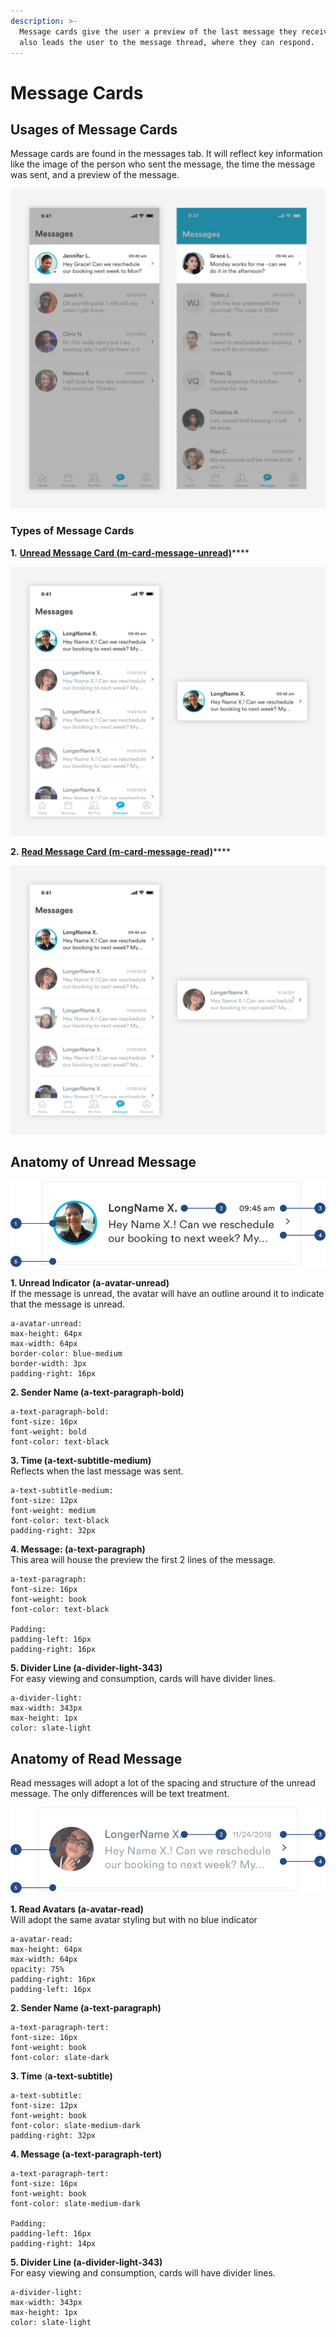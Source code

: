 ```yaml
---
description: >-
  Message cards give the user a preview of the last message they received. It
  also leads the user to the message thread, where they can respond.
---
```


# Message Cards

## Usages of Message Cards

Message cards are found in the messages tab. It will reflect key information like the image of the person who sent the message, the time the message was sent, and a preview of the message. 

![](../../.gitbook/assets/message-overview%20%282%29.png)

### Types of Message Cards

**1.** [**Unread Message Card \(m-card-message-unread\)**](message-cards.md#unread-message)\*\*\*\*

![Unread Message Card](../../.gitbook/assets/message-unread.png)

**2.** [**Read Message Card \(m-card-message-read\)**](message-cards.md#read-message)\*\*\*\*

![Read Message Card](../../.gitbook/assets/message-read%20%281%29.png)

## Anatomy of Unread Message

![Unread Message Card](../../.gitbook/assets/unread-message.png)

**1. Unread Indicator \(a-avatar-unread\)**  
If the message is unread, the avatar will have an outline around it to indicate that the message is unread.

```text
a-avatar-unread:
max-height: 64px
max-width: 64px
border-color: blue-medium
border-width: 3px
padding-right: 16px
```

**2. Sender Name \(a-text-paragraph-bold\)**

```text
a-text-paragraph-bold:
font-size: 16px
font-weight: bold
font-color: text-black
```

**3. Time \(a-text-subtitle-medium\)**  
Reflects when the last message was sent.

```text
a-text-subtitle-medium:
font-size: 12px
font-weight: medium
font-color: text-black
padding-right: 32px
```

**4. Message: \(a-text-paragraph\)**  
This area will house the preview the first 2 lines of the message.

```text
a-text-paragraph:
font-size: 16px
font-weight: book
font-color: text-black

Padding:
padding-left: 16px
padding-right: 16px
```

**5. Divider Line \(a-divider-light-343\)**  
For easy viewing and consumption, cards will have divider lines.

```text
a-divider-light:
max-width: 343px
max-height: 1px
color: slate-light
```

## Anatomy of Read Message

Read messages will adopt a lot of the spacing and structure of the unread message. The only differences will be text treatment.

![Read Message Card](../../.gitbook/assets/read-message.png)

**1. Read Avatars \(a-avatar-read\)**  
Will adopt the same avatar styling but with no blue indicator

```text
a-avatar-read:
max-height: 64px
max-width: 64px
opacity: 75%
padding-right: 16px
padding-left: 16px
```

**2. Sender Name \(a-text-paragraph\)**

```text
a-text-paragraph-tert:
font-size: 16px
font-weight: book
font-color: slate-dark
```

**3. Time** \(**a-text-subtitle\)**

```text
a-text-subtitle:
font-size: 12px
font-weight: book
font-color: slate-medium-dark
padding-right: 32px
```

**4. Message \(a-text-paragraph-tert\)**

```text
a-text-paragraph-tert:
font-size: 16px
font-weight: book
font-color: slate-medium-dark

Padding:
padding-left: 16px
padding-right: 14px
```

**5. Divider Line \(a-divider-light-343\)**  
For easy viewing and consumption, cards will have divider lines.

```text
a-divider-light:
max-width: 343px
max-height: 1px
color: slate-light
```

